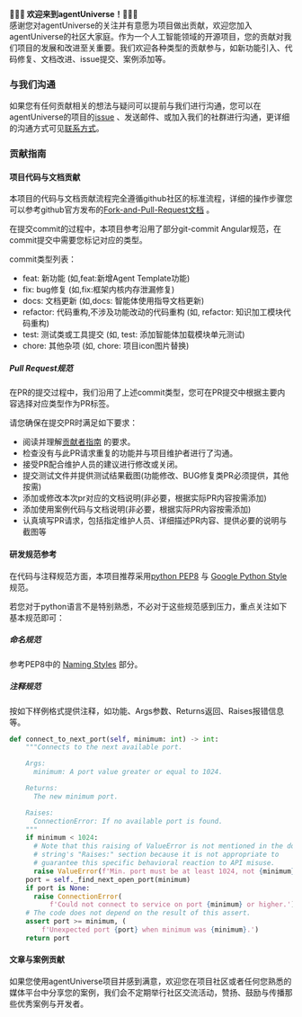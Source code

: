**🎈🎈🎈 欢迎来到agentUniverse！🎉🎉🎉**  
感谢您对agentUniverse的关注并有意愿为项目做出贡献，欢迎您加入agentUniverse的社区大家庭。作为一个人工智能领域的开源项目，您的贡献对我们项目的发展和改进至关重要。我们欢迎各种类型的贡献参与，如新功能引入、代码修复、文档改进、issue提交、案例添加等。

### 与我们沟通
如果您有任何贡献相关的想法与疑问可以提前与我们进行沟通，您可以在agentUniverse的项目的[issue](https://github.com/antgroup/agentUniverse/issues) 、发送邮件、或加入我们的社群进行沟通，更详细的沟通方式可见[联系方式](docs/guidebook/zh/联系我们.md)。

### 贡献指南
#### 项目代码与文档贡献
本项目的代码与文档贡献流程完全遵循github社区的标准流程，详细的操作步骤您可以参考github官方发布的[Fork-and-Pull-Request文档](https://docs.github.com/en/get-started/exploring-projects-on-github/contributing-to-a-project) 。

在提交commit的过程中，本项目参考沿用了部分git-commit Angular规范，在commit提交中需要您标记对应的类型。

commit类型列表：
* feat: 新功能 (如,feat:新增Agent Template功能)
* fix: bug修复 (如,fix:框架内核内存泄漏修复)
* docs: 文档更新 (如,docs: 智能体使用指导文档更新)
* refactor: 代码重构,不涉及功能改动的代码重构 (如, refactor: 知识加工模块代码重构)
* test: 测试类或工具提交 (如, test: 添加智能体加载模块单元测试)
* chore: 其他杂项 (如, chore: 项目icon图片替换)

##### Pull Request规范
在PR的提交过程中，我们沿用了上述commit类型，您可在PR提交中根据主要内容选择对应类型作为PR标签。

请您确保在提交PR时满足如下要求：
- 阅读并理解[贡献者指南](https://github.com/antgroup/agentUniverse/blob/master/CONTRIBUTING_zh.md) 的要求。
- 检查没有与此PR请求重复的功能并与项目维护者进行了沟通。
- 接受PR配合维护人员的建议进行修改或关闭。
- 提交测试文件并提供测试结果截图(功能修改、BUG修复类PR必须提供，其他按需)
- 添加或修改本次pr对应的文档说明(非必要，根据实际PR内容按需添加)
- 添加使用案例代码与文档说明(非必要，根据实际PR内容按需添加)
- 认真填写PR请求，包括指定维护人员、详细描述PR内容、提供必要的说明与截图等

#### 研发规范参考
在代码与注释规范方面，本项目推荐采用[python PEP8](https://peps.python.org/pep-0008/) 与 [Google Python Style](https://google.github.io/styleguide/pyguide.html) 规范。

若您对于python语言不是特别熟悉，不必对于这些规范感到压力，重点关注如下基本规范即可：
##### 命名规范
参考PEP8中的 [Naming Styles](https://peps.python.org/pep-0008/#naming-conventions) 部分。

##### 注释规范
按如下样例格式提供注释，如功能、Args参数、Returns返回、Raises报错信息等。
```python
def connect_to_next_port(self, minimum: int) -> int:
    """Connects to the next available port.

    Args:
      minimum: A port value greater or equal to 1024.

    Returns:
      The new minimum port.

    Raises:
      ConnectionError: If no available port is found.
    """
    if minimum < 1024:
      # Note that this raising of ValueError is not mentioned in the doc
      # string's "Raises:" section because it is not appropriate to
      # guarantee this specific behavioral reaction to API misuse.
      raise ValueError(f'Min. port must be at least 1024, not {minimum}.')
    port = self._find_next_open_port(minimum)
    if port is None:
      raise ConnectionError(
          f'Could not connect to service on port {minimum} or higher.')
    # The code does not depend on the result of this assert.
    assert port >= minimum, (
        f'Unexpected port {port} when minimum was {minimum}.')
    return port
```

#### 文章与案例贡献
如果您使用agentUniverse项目并感到满意，欢迎您在项目社区或者任何您熟悉的媒体平台中分享您的案例，我们会不定期举行社区交流活动，赞扬、鼓励与传播那些优秀案例与开发者。
